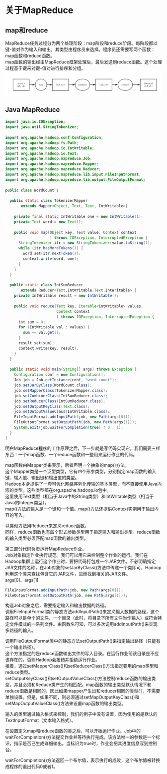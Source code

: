 # 关于MapReduce
## map和reduce
MapReduce任务过程分为两个处理阶段：map阶段和reduce阶段。每阶段都以键-值对作为输入和输出，其类型由程序员来选择。程序员还需要写两个函数：map函数和reduce函数。  
map函数的输出经由MapReduce框架处理后，最后发送到reduce函数。这个处理过程基于键来对键-值对进行排序和分组。  
![MRIO](picture/MRIO.jpg)
## Java MapReduce
```java
import java.io.IOException;
import java.util.StringTokenizer;

import org.apache.hadoop.conf.Configuration;
import org.apache.hadoop.fs.Path;
import org.apache.hadoop.io.IntWritable;
import org.apache.hadoop.io.Text;
import org.apache.hadoop.mapreduce.Job;
import org.apache.hadoop.mapreduce.Mapper;
import org.apache.hadoop.mapreduce.Reducer;
import org.apache.hadoop.mapreduce.lib.input.FileInputFormat;
import org.apache.hadoop.mapreduce.lib.output.FileOutputFormat;

public class WordCount {

  public static class TokenizerMapper
       extends Mapper<Object, Text, Text, IntWritable>{

    private final static IntWritable one = new IntWritable(1);
    private Text word = new Text();

    public void map(Object key, Text value, Context context
                    ) throws IOException, InterruptedException {
      StringTokenizer itr = new StringTokenizer(value.toString());
      while (itr.hasMoreTokens()) {
        word.set(itr.nextToken());
        context.write(word, one);
      }
    }
  }

  public static class IntSumReducer
       extends Reducer<Text,IntWritable,Text,IntWritable> {
    private IntWritable result = new IntWritable();

    public void reduce(Text key, Iterable<IntWritable> values,
                       Context context
                       ) throws IOException, InterruptedException {
      int sum = 0;
      for (IntWritable val : values) {
        sum += val.get();
      }
      result.set(sum);
      context.write(key, result);
    }
  }

  public static void main(String[] args) throws Exception {
    Configuration conf = new Configuration();
    Job job = Job.getInstance(conf, "word count");
    job.setJarByClass(WordCount.class);
    job.setMapperClass(TokenizerMapper.class);
    job.setCombinerClass(IntSumReducer.class);
    job.setReducerClass(IntSumReducer.class);
    job.setOutputKeyClass(Text.class);
    job.setOutputValueClass(IntWritable.class);
    FileInputFormat.addInputPath(job, new Path(args[0]));
    FileOutputFormat.setOutputPath(job, new Path(args[1]));
    System.exit(job.waitForCompletion(true) ? 0 : 1);
  }
}
```
明白MapReduce程序的工作原理之后，下一步就是写代码实现它。我们需要三样东西：一个map函数、一个reduce函数和一些用来运行作业的代码。  

map函数由Mapper类来表示，后者声明一个抽象的map()方法。  
这个Mapper类是一个泛型类型，它有四个形参类型，分别指定map函数的输入键、输入值、输出键和输出值的类型。  
Hadoop本身提供了一套可优化网络序列化传输的基本类型，而不直接使用Java内嵌的类型。这些类型都在org.apache.hadoop.io包中。  
这里使用Text类型（相当于Java中的String类型）和IntWritable类型（相当于Java的Integer类型）。  
map()方法的输入是一个键和一个值。map()方法还提供Context实例用于输出内容的写入。  

以类似方法用Reducer来定义reduce函数。  
同样，reduce函数也有四个形式参数类型用于指定输入和输出类型。reduce函数的输入类型必须匹配map函数的输出类型。  

第三部分代码负责运行MapReduce作业。  
Job对象指定作业执行规范。我们可以用它来控制整个作业的运行。我们在Hadoop集群上运行这个作业时，要把代码打包成一个JAR文件。不必明确指定JAR文件的名称，在Job对象的setJarByClass()方法中传递一个类即可，Hadoop利用这个类来查找包含它的JAR文件，进而找到相关的JAR文件。  
args[0]、args[1]
```java
FileInputFormat.addInputPath(job, new Path(args[0]));
FileOutputFormat.setOutputPath(job, new Path(args[1]));
```
构造Job对象之后，需要指定输入和输出数据的路径。  
调用FileInputFormat类的静态方法addInputPath()来定义输入数据的路径，这个路径可以是单个的文件、一个目录（此时，将目录下所有文件当作输入）或符合特定文件模式的一系列文件。由函数名可知，可以多次调用addInputPath()来实现多路径的输入。  

调用FileOutputFormat类中的静态方法setOutputPath()来指定输出路径（只能有一个输出路径）。  
这个方法指定的是reduce函数输出文件的写入目录。在运行作业前该目录是不应该存在的，否则Hadoop会报错并拒绝运行作业。  
接着，通过setMapperClass()和setReducerClass()方法指定要用的map类型和reduce类型。  
setOutputKeyClass()和setOutputValueClass()方法控制reduce函数的输出类型，并且必须和Reduce类产生的相匹配。map函数的输出类型默认情况下和reduce函数是相同的，因此如果mapper产生出和reducer相同的类型时，不需要单独设置。但是，如果不同，则必须通过setMapOutputKeyClass()和setMapOutputValueClass()方法来设置map函数的输出类型。  

输入的类型通过输入格式来控制，我们的例子中没有设置，因为使用的是默认的TextInputFormat（文本输入格式）。  

在设置定义map和reduce函数的类之后，可以开始运行作业。Job中的waitForCompletion()方法提交作业并等待执行完成。该方法唯一的参数是一个标识，指示是否已生成详细输出。当标识为true时，作业会把其进度信息写到控制台。  

waitForCompletion()方法返回一个布尔值，表示执行的成败，这个布尔值被转换成程序的退出代码0或者1。
